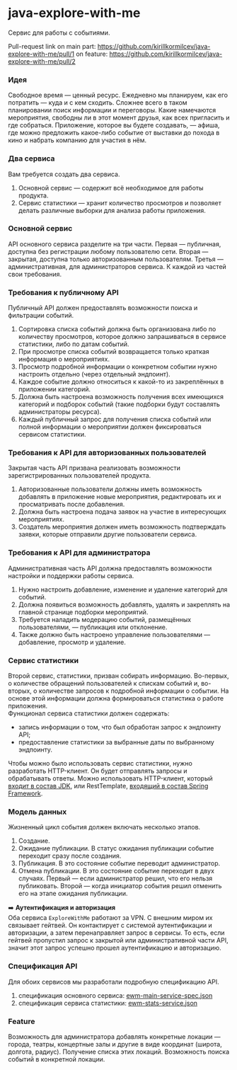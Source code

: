 # java-explore-with-me
Сервис для работы с событиями.

Pull-request link   on main part:   https://github.com/kirillkormilcev/java-explore-with-me/pull/1
                    on feature:     https://github.com/kirillkormilcev/java-explore-with-me/pull/2

<h3>Идея</h3>
<div class="paragraph">Свободное время — ценный ресурс. Ежедневно мы планируем, как его потратить — куда и с кем сходить. Сложнее всего в таком планировании поиск информации и переговоры. Какие намечаются мероприятия, свободны ли в этот момент друзья, как всех пригласить и где собраться. Приложение, которое вы будете создавать, — афиша, где можно предложить какое-либо событие от выставки до похода в кино и набрать компанию для участия в нём.</div>
<h3>Два сервиса</h3>
<div class="paragraph">Вам требуется создать два сервиса.</div>
<ol start="1"><li>Основной сервис — содержит всё необходимое для работы продукта.</li><li>Сервис статистики — хранит количество просмотров и позволяет делать различные выборки для анализа работы приложения.</li></ol>
<h3>Основной сервис</h3>
<div class="paragraph">API основного сервиса разделите на три части. Первая — публичная, доступна без регистрации любому пользователю сети. Вторая — закрытая, доступна только авторизованным пользователям. Третья — административная, для администраторов сервиса. К каждой из частей свои требования. </div>
<h3>Требования к публичному API</h3>
<div class="paragraph">Публичный API должен предоставлять возможности поиска и фильтрации событий.</div>
<ol start="1"><li>Сортировка списка событий должна быть организована либо по количеству просмотров, которое должно запрашиваться в сервисе статистики, либо по датам событий.</li><li>При просмотре списка событий возвращается только краткая информация о мероприятиях.</li><li>Просмотр подробной информации о конкретном событии нужно настроить отдельно (через отдельный эндпоинт).</li><li>Каждое событие должно относиться к какой-то из закреплённых в приложении категорий.</li><li>Должна быть настроена возможность получения всех имеющихся категорий и подборок событий (такие подборки будут составлять администраторы ресурса).</li><li>Каждый публичный запрос для получения списка событий или полной информации о мероприятии должен фиксироваться сервисом статистики.</li></ol>
<section class="theory-viewer__block theory-viewer__block_type_markdown"><div class="Markdown base-markdown base-markdown_with-gallery markdown markdown_size_normal markdown_type_theory full-markdown"><h3>Требования к API для авторизованных пользователей</h3><div class="paragraph">Закрытая часть API призвана реализовать возможности зарегистрированных пользователей продукта. </div><ol start="1"><li>Авторизованные пользователи должны иметь возможность добавлять в приложение новые мероприятия, редактировать их и просматривать после добавления.</li><li>Должна быть настроена подача заявок на участие в интересующих мероприятиях.</li><li>Создатель мероприятия должен иметь возможность подтверждать заявки, которые отправили другие пользователи сервиса.</li></ol><h3>Требования к API для администратора</h3><div class="paragraph">Административная часть API должна предоставлять возможности настройки и поддержки работы сервиса. </div><ol start="1"><li>Нужно настроить добавление, изменение и удаление категорий для событий.</li><li>Должна появиться возможность добавлять, удалять и закреплять на главной странице подборки мероприятий.</li><li>Требуется наладить модерацию событий, размещённых пользователями, — публикация или отклонение.</li><li>Также должно быть настроено управление пользователями — добавление, просмотр и удаление.</li></ol><h3>Сервис статистики</h3><div class="paragraph">Второй сервис, статистики, призван собирать информацию. Во-первых, о количестве обращений пользователей к спискам событий и, во-вторых, о количестве запросов к подробной информации о событии. На основе этой информации должна формироваться статистика о работе приложения.</div></div></section>
<section class="theory-viewer__block theory-viewer__block_type_markdown"><div class="Markdown base-markdown base-markdown_with-gallery markdown markdown_size_normal markdown_type_theory full-markdown"><div class="paragraph">Функционал сервиса статистики должен содержать:</div><ul><li>запись информации о том, что был обработан запрос к эндпоинту API;</li><li>предоставление статистики за выбранные даты по выбранному эндпоинту.</li></ul><div class="paragraph">Чтобы можно было использовать сервис статистики, нужно разработать HTTP-клиент. Он будет отправлять запросы и обрабатывать ответы. Можно использовать HTTP-клиент, который <a href="https://docs.oracle.com/en/java/javase/11/docs/api/java.net.http/java/net/http/HttpClient.html" target="_blank">входит в состав JDK</a>, или RestTemplate, <a href="https://docs.spring.io/spring-framework/docs/current/javadoc-api/org/springframework/web/client/RestTemplate.html" target="_blank">входящий в состав Spring Framework</a>.</div><h3>Модель данных</h3><div class="paragraph">Жизненный цикл события должен включать несколько этапов. </div><ol start="1"><li>Создание.</li><li>Ожидание публикации. В статус ожидания публикации событие переходит сразу после создания.</li><li>Публикация. В это состояние событие переводит администратор.</li><li>Отмена публикации. В это состояние событие переходит в двух случаях. Первый — если администратор решил, что его нельзя публиковать. Второй — когда инициатор события решил отменить его на этапе ожидания публикации.</li></ol><div class="quiz-task" style="--quiz-task-background:#f5f6f7;"><div class="Markdown base-markdown base-markdown_with-gallery base-markdown markdown markdown_size_normal markdown_type_theory quiz-task__content"><div class="paragraph">➡️ <strong>Аутентификация и авторизация</strong><br>Оба сервиса <code class="code-inline code-inline_theme_light">ExploreWithMe</code> работают за VPN. С внешним миром их связывает гейтвей. Он контактирует с системой аутентификации и авторизации, а затем перенаправляет запрос в сервисы. То есть, если гейтвей пропустил запрос к закрытой или административной части API, значит этот запрос успешно прошел аутентификацию и авторизацию.</div></div></div>
<h3>Спецификация API</h3>
<div class="paragraph">Для обоих сервисов мы разработали подробную спецификацию API. </div>
<ol start="1"><li>спецификация основного сервиса: <a href="https://raw.githubusercontent.com/yandex-praktikum/java-explore-with-me/main/ewm-main-service-spec.json" target="_blank">ewm-main-service-spec.json</a></li><li>спецификация сервиса статистики: <a href="https://raw.githubusercontent.com/yandex-praktikum/java-explore-with-me/main/ewm-stats-service-spec.json" target="_blank">ewm-stats-service.json</a></li></ol>
<h3>Feature</h3>
<div class="paragraph">Возможность для администратора добавлять конкретные локации — города, театры, концертные залы и другие в виде координат (широта, долгота, радиус). Получение списка этих локаций. Возможность поиска событий в конкретной локации.</div></div></section>
